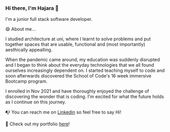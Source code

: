 ### Hi there, I'm Hajara 👋

I'm a junior full stack software developer.

😄 About me...

I studied architecture at uni, where I learnt to solve problems and put together spaces that are usable, functional and (most importantly) aesthically appealling. 

When the pandemic came around, my education was suddenly disrupted and I began to think about the everyday technologies that we all found ourselves increasingly dependent on. I started teaching myself to code and soon afterwards discovered the School of Code's 16 week immersive Bootcamp program.

I enrolled in Nov 2021 and have thoroughly enjoyed the challenge of discovering the wonder that is coding. I'm excited for what the future holds as I continue on this journey.

📭 You can reach me on [Linkedin](https://www.linkedin.com/in/hajara-iyal-363340120/) so feel free to say Hi! 

🔮 Check out my portfolio [here](https://hajaraiyal.netlify.app/)!

